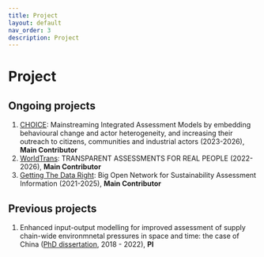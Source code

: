 ```yaml
---
title: Project
layout: default
nav_order: 3
description: Project
---
```

# **Project**

## Ongoing projects
1. [CHOICE](https://www.climatechoice.eu/): Mainstreaming Integrated Assessment Models by embedding behavioural change and actor heterogeneity, and increasing their outreach to citizens, communities and industrial actors (2023-2026), **Main Contributor**
2. [WorldTrans](https://worldtrans-horizon.eu/): TRANSPARENT ASSESSMENTS FOR REAL PEOPLE (2022-2026), **Main Contributor**
3. [Getting The Data Right](https://bonsai.uno/): Big Open Network for Sustainability Assessment Information (2021-2025), **Main Contributor**

## Previous projects
1. Enhanced input-output modelling for improved assessment of supply chain-wide environmnetal pressures in space and time: the case of China ([PhD dissertation](https://research.utwente.nl/en/publications/enhanced-input-output-modelling-for-improved-assessment-of-supply), 2018 - 2022), **PI**